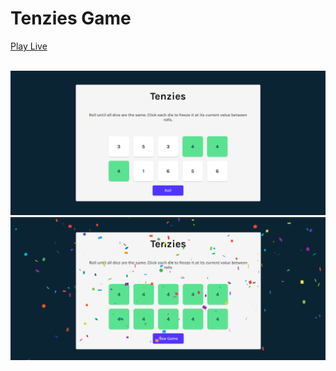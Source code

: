 # Tenzies Game

<a href="https://tenzies-game-radser2001.netlify.app/">Play Live </a><br/><br/>

![tenzies](/Screenshots/tenzies.png)
![tenzies-won](/Screenshots/tenzies-won.png)
